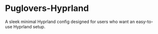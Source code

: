 # Puglovers-Hyprland
A sleek minimal Hyprland config designed for users who want an easy-to-use Hyprland setup.
